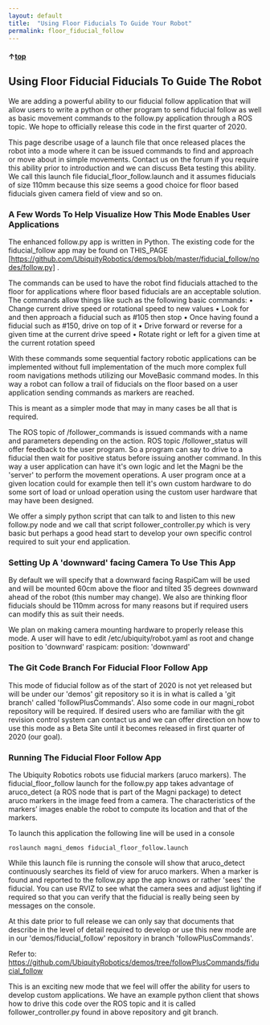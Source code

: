 ```yaml
---
layout: default
title:  "Using Floor Fiducials To Guide Your Robot"
permalink: floor_fiducial_follow
---
```


#### &uarr;[top](https://ubiquityrobotics.github.io/learn/)

## Using Floor Fiducial Fiducials To Guide The Robot
We are adding a powerful ability to our fiducial follow application that will allow users to
write a python or other program to send fiducial follow as well as basic movement
commands to the follow.py application through a ROS topic. We hope to officially
release this code in the first quarter of 2020.

This page describe usage of a launch file that once released places the robot into a
mode where it can be issued commands to find and approach or move about in simple
movements. Contact us on the forum if you require this ability prior to introduction and
we can discuss Beta testing this ability. We call this launch file
fiducial_floor_follow.launch and it assumes fiducials of size 110mm because this size
seems a good choice for floor based fiducials given camera field of view and so on.

### A Few Words To Help Visualize How This Mode Enables User Applications
The enhanced follow.py app is written in Python. The existing code for the fiducial_follow
app may be found on THIS_PAGE
[https://github.com/UbiquityRobotics/demos/blob/master/fiducial_follow/nodes/follow.py] .

The commands can be used to have the robot find fiducials attached to the floor for
applications where floor based fiducials are an acceptable solution. The commands
allow things like such as the following basic commands:
• Change current drive speed or rotational speed to new values
• Look for and then approach a fiducial such as #105 then stop
• Once having found a fiducial such as #150, drive on top of it
• Drive forward or reverse for a given time at the current drive speed
• Rotate right or left for a given time at the current rotation speed

With these commands some sequential factory robotic applications can be implemented
without full implementation of the much more complex full room navigations methods
utilizing our MoveBasic command modes. In this way a robot can follow a trail of
fiducials on the floor based on a user application sending commands as markers are
reached.

This is meant as a simpler mode that may in many cases be all that is required.

The ROS topic of /follower_commands is issued commands with a name and
parameters depending on the action. ROS topic /follower_status will offer feedback to
the user program. So a program can say to drive to a fiducial then wait for positive
status before issuing another command. In this way a user application can have it's own
logic and let the Magni be the 'server' to perform the movement operations.
A user program once at a given location could for example then tell it's own custom
hardware to do some sort of load or unload operation using the custom user hardware
that may have been designed.

We offer a simply python script that can talk to and listen to this new follow.py node and
we call that script follower_controller.py which is very basic but perhaps a good head
start to develop your own specific control required to suit your end application.

### Setting Up A 'downward' facing Camera To Use This App
By default we will specify that a downward facing RaspiCam will be used and will be
mounted 60cm above the floor and tilted 35 degrees downward ahead of the robot (this
number may change). We also are thinking floor fiducials should be 110mm across for
many reasons but if required users can modify this as suit their needs.

We plan on making camera mounting hardware to properly release this mode. A user
will have to edit /etc/ubiquity/robot.yaml as root and change position to 'downward'
raspicam:
position: 'downward'

### The Git Code Branch For Fiducial Floor Follow App
This mode of fiducial follow as of the start of 2020 is not yet released but will be under
our 'demos' git repository so it is in what is called a 'git branch' called
'followPlusCommands'. Also some code in our magni_robot repository will be required.
If desired users who are familiar with the git revision control system can contact us and
we can offer direction on how to use this mode as a Beta Site until it becomes released
in first quarter of 2020 (our goal).
### Running The Fiducial Floor Follow App
The Ubiquity Robotics robots use fiducial markers (aruco markers). The
fiducial_floor_follow launch for the follow.py app takes advantage of aruco_detect (a
ROS node that is part of the Magni package) to detect aruco markers in the image feed
from a camera. The characteristics of the markers’ images enable the robot to compute
its location and that of the markers.

To launch this application the following line will be used in a console

    roslaunch magni_demos fiducial_floor_follow.launch

While this launch file is running the console will show that aruco_detect continuously
searches its field of view for aruco markers. When a marker is found and reported to the
follow.py app the app knows or rather 'sees' the fiducial.
You can use RVIZ to see what the camera sees and adjust lighting if required so that
you can verify that the fiducial is really being seen by messages on the console.

At this date prior to full release we can only say that documents that describe in the level
of detail required to develop or use this new mode are in our 'demos/fiducial_follow'
repository in branch 'followPlusCommands'.

Refer to: https://github.com/UbiquityRobotics/demos/tree/followPlusCommands/fiducial_follow

This is an exciting new mode that we feel will offer the ability for users to develop custom
applications. We have an example python client that shows how to drive this code over the ROS topic
and it is called follower_controller.py found in above repository and git branch.
